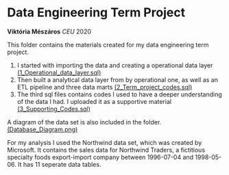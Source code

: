 # Data Engineering Term Project

**Viktória Mészáros**
*CEU*
2020

This folder contains the materials created for my data engineering term project. 

1. I started with importing the data and creating a operational data layer [(1_Operational_data_layer.sql)](https://github.com/Viki-Meszaros/CEU-Data_Engineering/blob/master/Term_project/1_Operational_data_layer.sql)
2. Then built a analytical data layer from by operational one, as well as an ETL pipeline and three data marts [(2_Term_project_codes.sql)](https://github.com/Viki-Meszaros/CEU-Data_Engineering/blob/master/Term_project/2_Term_project_codes.sql)
3. The third sql files contains codes I used to have a deeper understanding of the data I had. I uploaded it as a supportive material [(3_Supporting_Codes.sql)](https://github.com/Viki-Meszaros/CEU-Data_Engineering/blob/master/Term_project/3_Supporting_Codes.sql)

A diagram of the data set is also included in the folder. [(Database_Diagram.png)](https://github.com/Viki-Meszaros/CEU-Data_Engineering/blob/master/Term_project/Database_Diagram.png)

For my analysis I used the Northwind data set, which was created by Microsoft. It contains the sales data for Northwind Traders, 
a fictitious specialty foods export-import company between 1996-07-04 and 1998-05-06. It has 11 seperate data tables. 


